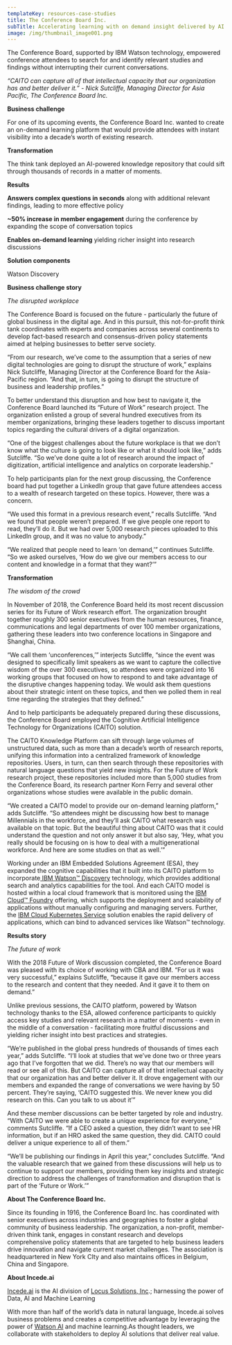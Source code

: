 ```yaml
---
templateKey: resources-case-studies
title: The Conference Board Inc.
subTitle: Accelerating learning with on demand insight delivered by AI
image: /img/thumbnail_image001.png
---
```

The Conference Board, supported by IBM Watson technology, empowered conference attendees to search for and identify relevant studies and findings without interrupting their current conversations.

*“CAITO can capture all of that intellectual capacity that our organization has and better deliver it.” - Nick Sutcliffe, Managing Director for Asia Pacific, The Conference Board Inc.*



**Business challenge**

For one of its upcoming events, the Conference Board Inc. wanted to create an on-demand learning platform that would provide attendees with instant visibility into a decade’s worth of existing research.



**Transformation**

The think tank deployed an AI-powered knowledge repository that could sift through thousands of records in a matter of moments.



**Results**

**Answers complex questions in seconds** along with additional relevant findings, leading to more effective policy

**~50% increase in member engagement** during the conference by expanding the scope of conversation topics

**Enables on-demand learning** yielding richer insight into research discussions



**Solution components**

Watson Discovery



**Business challenge story**

*The disrupted workplace*

The Conference Board is focused on the future - particularly the future of global business in the digital age. And in this pursuit, this not-for-profit think tank coordinates with experts and companies across several continents to develop fact-based research and consensus-driven policy statements aimed at helping businesses to better serve society.

“From our research, we’ve come to the assumption that a series of new digital technologies are going to disrupt the structure of work,” explains Nick Sutcliffe, Managing Director at the Conference Board for the Asia-Pacific region. “And that, in turn, is going to disrupt the structure of business and leadership profiles.”

To better understand this disruption and how best to navigate it, the Conference Board launched its “Future of Work” research project. The organization enlisted a group of several hundred executives from its member organizations, bringing these leaders together to discuss important topics regarding the cultural drivers of a digital organization.

“One of the biggest challenges about the future workplace is that we don’t know what the culture is going to look like or what it should look like,” adds Sutcliffe. “So we’ve done quite a lot of research around the impact of digitization, artificial intelligence and analytics on corporate leadership.”

To help participants plan for the next group discussing, the Conference board had put together a LinkedIn group that gave future attendees access to a wealth of research targeted on these topics. However, there was a concern.

“We used this format in a previous research event,” recalls Sutcliffe. “And we found that people weren’t prepared. If we give people one report to read, they’ll do it. But we had over 5,000 research pieces uploaded to this LinkedIn group, and it was no value to anybody.”



“We realized that people need to learn ‘on demand,’” continues Sutcliffe. “So we asked ourselves, ‘How do we give our members access to our content and knowledge in a format that they want?’”



**Transformation**

*The wisdom of the crowd*

In November of 2018, the Conference Board held its most recent discussion series for its Future of Work research effort. The organization brought together roughly 300 senior executives from the human resources, finance, communications and legal departments of over 100 member organizations, gathering these leaders into two conference locations in Singapore and Shanghai, China.



“We call them ‘unconferences,’” interjects Sutcliffe, “since the event was designed to specifically limit speakers as we want to capture the collective wisdom of the over 300 executives, so attendees were organized into 16 working groups that focused on how to respond to and take advantage of the disruptive changes happening today. We would ask them questions about their strategic intent on these topics, and then we polled them in real time regarding the strategies that they defined.”



And to help participants be adequately prepared during these discussions, the Conference Board employed the Cognitive Artificial Intelligence Technology for Organizations (CAITO) solution.



The CAITO Knowledge Platform can sift through large volumes of unstructured data, such as more than a decade’s worth of research reports, unifying this information into a centralized framework of knowledge repositories. Users, in turn, can then search through these repositories with natural language questions that yield new insights. For the Future of Work research project, these repositories included more than 5,000 studies from the Conference Board, its research partner Korn Ferry and several other organizations whose studies were available in the public domain.



“We created a CAITO model to provide our on-demand learning platform,” adds Sutcliffe. “So attendees might be discussing how best to manage Millennials in the workforce, and they’ll ask CAITO what research was available on that topic. But the beautiful thing about CAITO was that it could understand the question and not only answer it but also say, ‘Hey, what you really should be focusing on is how to deal with a multigenerational workforce. And here are some studies on that as well.’”



Working under an IBM Embedded Solutions Agreement (ESA), they expanded the cognitive capabilities that it built into its CAITO platform to incorporate[ IBM Watson™ Discovery](https://www.ibm.com/watson/services/discovery-3/) technology, which provides additional search and analytics capabilities for the tool. And each CAITO model is hosted within a local cloud framework that is monitored using the [IBM Cloud™ Foundry](https://www.ibm.com/cloud/cloud-foundry) offering, which supports the deployment and scalability of applications without manually configuring and managing servers. Further, the [IBM Cloud Kubernetes Service](https://www.ibm.com/cloud/container-service) solution enables the rapid delivery of applications, which can bind to advanced services like Watson™ technology.



**Results story**

*The future of work*

With the 2018 Future of Work discussion completed, the Conference Board was pleased with its choice of working with CBA and IBM. “For us it was very successful,” explains Sutcliffe, “because it gave our members access to the research and content that they needed. And it gave it to them on demand.”

Unlike previous sessions, the CAITO platform, powered by Watson technology thanks to the ESA, allowed conference participants to quickly access key studies and relevant research in a matter of moments - even in the middle of a conversation - facilitating more fruitful discussions and yielding richer insight into best practices and strategies.

“We’re published in the global press hundreds of thousands of times each year,” adds Sutcliffe. “I’ll look at studies that we’ve done two or three years ago that I’ve forgotten that we did. There’s no way that our members will read or see all of this. But CAITO can capture all of that intellectual capacity that our organization has and better deliver it. It drove engagement with our members and expanded the range of conversations we were having by 50 percent. They’re saying, ‘CAITO suggested this. We never knew you did research on this. Can you talk to us about it’”

And these member discussions can be better targeted by role and industry. “With CAITO we were able to create a unique experience for everyone,” comments Sutcliffe. “If a CEO asked a question, they didn’t want to see HR information, but if an HRO asked the same question, they did. CAITO could deliver a unique experience to all of them.”

“We’ll be publishing our findings in April this year,” concludes Sutcliffe. “And the valuable research that we gained from these discussions will help us to continue to support our members, providing them key insights and strategic direction to address the challenges of transformation and disruption that is part of the ‘Future or Work.’”



**About The Conference Board Inc.**

Since its founding in 1916, the Conference Board Inc. has coordinated with senior executives across industries and geographies to foster a global community of business leadership. The organization, a non-profit, member-driven think tank, engages in constant research and develops comprehensive policy statements that are targeted to help business leaders drive innovation and navigate current market challenges. The association is headquartered in New York CIty and also maintains offices in Belgium, China and Singapore.



**About Incede.ai**

[Incede.ai](https://www.incede.ai) is the AI division of [Locus Solutions, Inc](http://www.locussolutions.com).; harnessing the power of Data, AI and Machine Learning

With more than half of the world’s data in natural language, Incede.ai solves business problems and creates a competitive advantage by leveraging the power of [Watson AI](https://www.ibm.com/watson) and machine learning.As thought leaders, we collaborate with stakeholders to deploy AI solutions that deliver real value.
